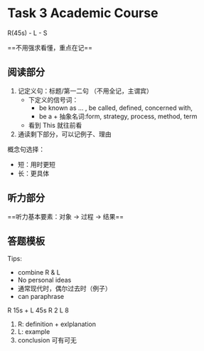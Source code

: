 # Task 3 Academic Course

R(45s) - L - S

==不用强求看懂，重点在记==

## 阅读部分

1. 记定义句：标题/第一二句 （不用全记，主谓宾）
	- 下定义的信号词：
		- be known as ... , be called, defined, concerned with, 
		- be a + 抽象名词:form, strategy, process, method, term
	- 看到 This 就往前看
2. 通读剩下部分，可以记例子、理由


概念句选择：
- 短：用时更短
- 长：更具体

## 听力部分

==听力基本要素：对象 $\to$ 过程 $\to$ 结果==

## 答题模板

Tips:
- combine R & L
- No personal ideas
- 通常现代时，偶尔过去时（例子）
- can paraphrase

R 15s  + L 45s
R 2 L 8

1. R: definition + exlplanation
2. L: example 
3. conclusion 可有可无

